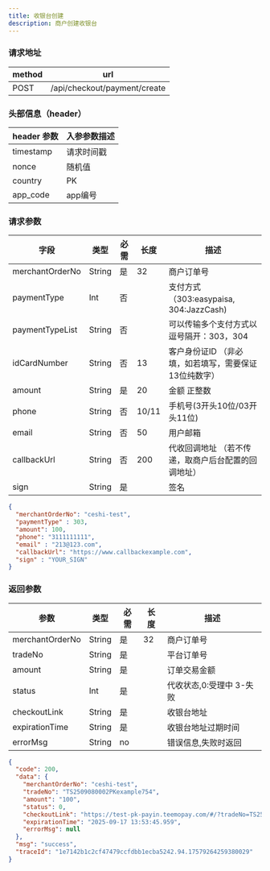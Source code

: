 ```yaml
---
title: 收银台创建
description: 商户创建收银台
---
```


### 请求地址

| method | url                          |
| ------ |------------------------------|
| POST   | /api/checkout/payment/create |

### 头部信息（header）

| header 参数   | 入参参数描述  |
|-------------|---------|
| timestamp   | 请求时间戳   |
| nonce       | 随机值     |
| country     | PK  |
| app_code    | app编号   |

### 请求参数

| 字段              | 类型     | 必需  | 长度    | 描述                            |
|-----------------|--------|-----|-------|-------------------------------|
| merchantOrderNo | String | 是   | 32    | 商户订单号                         |
| paymentType     | Int    | 否   |      | 支付方式 （303:easypaisa, 304:JazzCash) |
| paymentTypeList     | String | 否   |      | 可以传输多个支付方式以逗号隔开：303，304       |
| idCardNumber    | String | 否   | 13    | 客户身份证ID （非必填，如若填写，需要保证13位纯数字） |
| amount          | String | 是   | 20    | 金额 正整数                        |
| phone           | String | 否   | 10/11 | 手机号(3开头10位/03开头11位)           |
| email           | String | 否   | 50    | 用户邮箱                          |
| callbackUrl     | String | 否   | 200   | 代收回调地址  （若不传递，取商户后台配置的回调地址）   |
| sign            | String | 是 |       | 签名                            |

```json title=请求示例
{
  "merchantOrderNo": "ceshi-test",
  "paymentType" : 303,
  "amount": 100,
  "phone": "3111111111",
  "email" : "213@123.com",
  "callbackUrl": "https://www.callbackexample.com",
  "sign" : "YOUR_SIGN"
}
```

### 返回参数

| 参数              | 类型     | 必需 | 长度 | 描述                                                      |
|-----------------|--------|----| ---- |---------------------------------------------------------|
| merchantOrderNo | String | 是  | 32   | 商户订单号                                                   |
| tradeNo         | String | 是  |      | 平台订单号                                                   |
| amount          | String | 是  |      | 订单交易金额                                                  |
| status          | Int    | 是  |      | 代收状态,0:受理中 3-失败                                         |
| checkoutLink    | String | 是  |      | 收银台地址                                                   |
| expirationTime  | String | 是  |      | 收银台地址过期时间                                               |
| errorMsg        | String | no |      | 错误信息,失败时返回                                              |

```json title=返回示例
{
  "code": 200,
  "data": {
    "merchantOrderNo": "ceshi-test",
    "tradeNo": "TS2509080002PKexample754",
    "amount": "100",
    "status": 0,
    "checkoutLink": "https://test-pk-payin.teemopay.com/#/?tradeNo=TS2509080002PKexample754",
    "expirationTime": "2025-09-17 13:53:45.959",
    "errorMsg": null
  },
  "msg": "success",
  "traceId": "1e7142b1c2cf47479ccfdbb1ecba5242.94.17579264259380029"
}
```